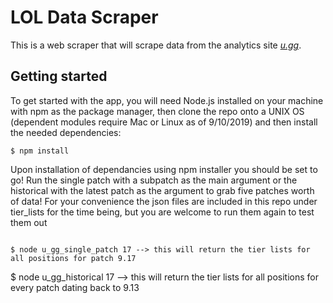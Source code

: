 # LOL Data Scraper

This is a web scraper that will scrape data from the analytics site [*u.gg*](https://u.gg).

## Getting started

To get started with the app, you will need Node.js installed on your machine with npm as the package manager, then clone the repo onto a UNIX OS (dependent modules require Mac or Linux as of 9/10/2019) and then install the needed dependencies:

```
$ npm install
```
Upon installation of dependancies using npm installer you should be set to go! Run the single patch with a subpatch as the main argument or the historical with the latest patch as the argument to grab five patches worth of data! For your convenience the json files are included in this repo under tier_lists for the time being, but you are welcome to run them again to test them out

```

$ node u_gg_single_patch 17 --> this will return the tier lists for all positions for patch 9.17

```

$ node u_gg_historical 17 --> this will return the tier lists for all positions for every patch dating back to 9.13

```
